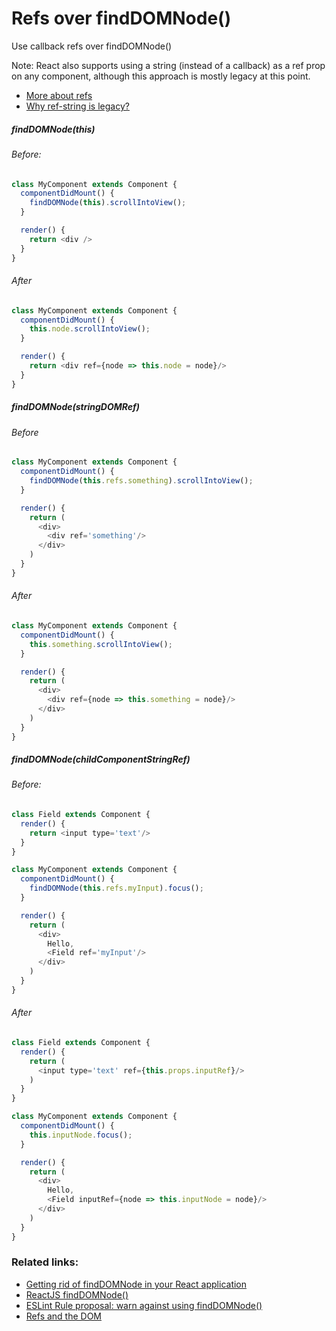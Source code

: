 # Refs over findDOMNode()
Use callback refs over findDOMNode()

Note:
React also supports using a string (instead of a callback) as a ref prop on any component, although this approach is mostly legacy at this point.
- [More about refs](https://reactjs.org/docs/refs-and-the-dom.html)
- [Why ref-string is legacy?](http://stackoverflow.com/questions/37468913/why-ref-string-is-legacy)

##### findDOMNode(this)

###### Before:
```javascript
class MyComponent extends Component {
  componentDidMount() {
    findDOMNode(this).scrollIntoView();
  }

  render() {
    return <div />
  }
}
```
###### After
```javascript
class MyComponent extends Component {
  componentDidMount() {
    this.node.scrollIntoView();
  }

  render() {
    return <div ref={node => this.node = node}/>
  }
}
```
##### findDOMNode(stringDOMRef)
###### Before
```javascript
class MyComponent extends Component {
  componentDidMount() {
    findDOMNode(this.refs.something).scrollIntoView();
  }

  render() {
    return (
      <div>
        <div ref='something'/>
      </div>
    )
  }
}
```
###### After
```javascript
class MyComponent extends Component {
  componentDidMount() {
    this.something.scrollIntoView();
  }

  render() {
    return (
      <div>
        <div ref={node => this.something = node}/>
      </div>
    )
  }
}
```
##### findDOMNode(childComponentStringRef)
###### Before:
```javascript
class Field extends Component {
  render() {
    return <input type='text'/>
  }
}

class MyComponent extends Component {
  componentDidMount() {
    findDOMNode(this.refs.myInput).focus();
  }

  render() {
    return (
      <div>
        Hello,
        <Field ref='myInput'/>
      </div>
    )
  }
}
```
###### After
```javascript
class Field extends Component {
  render() {
    return (
      <input type='text' ref={this.props.inputRef}/>
    )
  }
}

class MyComponent extends Component {
  componentDidMount() {
    this.inputNode.focus();
  }

  render() {
    return (
      <div>
        Hello,
        <Field inputRef={node => this.inputNode = node}/>
      </div>
    )
  }
}
```

### Related links:
- [Getting rid of findDOMNode in your React application](https://medium.com/trabe/getting-rid-of-finddomnode-method-in-your-react-application-a0d7093b2660)
- [ReactJS findDOMNode()](https://reactjs.org/docs/react-dom.html#finddomnode)
- [ESLint Rule proposal: warn against using findDOMNode()](https://github.com/yannickcr/eslint-plugin-react/issues/678#issue-165177220)
- [Refs and the DOM](https://reactjs.org/docs/refs-and-the-dom.html)
